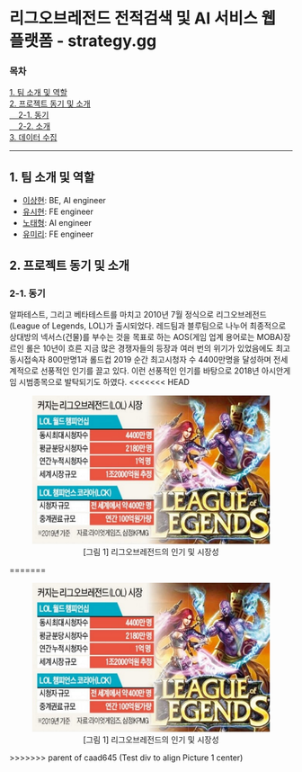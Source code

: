 <!-- <style>
  #pictag { text-align: center; }
</style> -->

# 리그오브레전드 전적검색 및 AI 서비스 웹 플랫폼 - strategy.gg
### 목차
[1. 팀 소개 및 역할](##1.-팀-소개-및-역할)<br>
[2. 프로젝트 동기 및 소개](##2.-프로젝트-동기-및-소개)<br>
[&nbsp;&nbsp;&nbsp;&nbsp;2-1. 동기](###2-1.-동기)<br>
[&nbsp;&nbsp;&nbsp;&nbsp;2-2. 소개](###2-2.-소개)<br>
[3. 데이터 수집](##3.-데이터-수집)<br>

---

## 1. 팀 소개 및 역할
- [이상현](https://github.com/DrMaemi): BE, AI engineer
- [유시현](https://github.com/yoosh199): FE engineer
- [노태형](https://github.com/dalchong2): AI engineer
- [유미리](https://github.com/MiiiRiii): FE engineer<br>

## 2. 프로젝트 동기 및 소개
### 2-1. 동기
알파테스트, 그리고 베타테스트를 마치고 2010년 7월 정식으로 리그오브레전드(League of Legends, LOL)가 출시되었다. 레드팀과 블루팀으로 나누어 최종적으로 상대방의 넥서스(건물)를 부수는 것을 목표로 하는 AOS(게임 업계 용어로는 MOBA)장르인 롤은 10년이 흐른 지금 많은 경쟁자들의 등장과 여러 번의 위기가 있었음에도 최고 동시접속자 800만명1과 롤드컵 2019 순간 최고시청자 수 4400만명을 달성하며 전세계적으로 선풍적인 인기를 끌고 있다. 이런 선풍적인 인기를 바탕으로 2018년 아시안게임 시범종목으로 발탁되기도 하였다.
<<<<<<< HEAD
<figure align="center">
    <img src="./source/[그림_1]_리그오브레전드의_인기_및_시장성.png" alt="그림1">
    <figcation align="center">[그림 1] 리그오브레전드의 인기 및 시장성</figcation>
</figure>
=======
<div align="center">
  <figure>
      <img src="./source/[그림_1]_리그오브레전드의_인기_및_시장성.png" alt="그림1">
      <figcation>[그림 1] 리그오브레전드의 인기 및 시장성</figcation>
  </figure>
</div>
>>>>>>> parent of caad645 (Test div to align Picture 1 center)
<!-- ![그림 1](./source/[그림_1]_리그오브레전드의_인기_및_시장성.png) -->